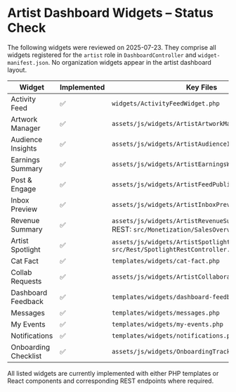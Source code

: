 # Artist Dashboard Widgets – Status Check

The following widgets were reviewed on 2025-07-23. They comprise all widgets registered for the `artist` role in `DashboardController` and `widget-manifest.json`. No organization widgets appear in the artist dashboard layout.

| Widget | Implemented | Key Files |
|--------|-------------|----------|
| Activity Feed | ✅ | `widgets/ActivityFeedWidget.php` |
| Artwork Manager | ✅ | `assets/js/widgets/ArtistArtworkManagerWidget.jsx` |
| Audience Insights | ✅ | `assets/js/widgets/ArtistAudienceInsightsWidget.jsx` |
| Earnings Summary | ✅ | `assets/js/widgets/ArtistEarningsWidget.jsx` |
| Post & Engage | ✅ | `assets/js/widgets/ArtistFeedPublisherWidget.jsx` |
| Inbox Preview | ✅ | `assets/js/widgets/ArtistInboxPreviewWidget.jsx` |
| Revenue Summary | ✅ | `assets/js/widgets/ArtistRevenueSummaryWidget.jsx`, REST: `src/Monetization/SalesOverview.php` |
| Artist Spotlight | ✅ | `assets/js/widgets/ArtistSpotlightWidget.jsx`, REST: `src/Rest/SpotlightRestController.php` |
| Cat Fact | ✅ | `templates/widgets/cat-fact.php` |
| Collab Requests | ✅ | `assets/js/widgets/ArtistCollaborationWidget.jsx` |
| Dashboard Feedback | ✅ | `templates/widgets/dashboard-feedback.php` |
| Messages | ✅ | `templates/widgets/messages.php` |
| My Events | ✅ | `templates/widgets/my-events.php` |
| Notifications | ✅ | `templates/widgets/notifications.php` |
| Onboarding Checklist | ✅ | `assets/js/widgets/OnboardingTrackerWidget.jsx` |

All listed widgets are currently implemented with either PHP templates or React components and corresponding REST endpoints where required.
